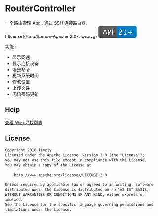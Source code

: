 # RouterController
一个路由管理 App , 通过 SSH 连接路由器.  
![license](/tmp/license-Apache 2.0-blue.svg) ![api](/tmp/API-21+-blue.svg)

功能 :  
- 显示网速
- 显示连接设备
- 发送命令
- 更新系统时间
- 修改设置
- 上传文件
- 闪讯密码更新  

## Help
[查看 Wiki 寻找帮助](https://github.com/Jimzjy/RouterController/wiki)

## License
    Copyright 2018 Jimzjy
    Licensed under the Apache License, Version 2.0 (the "License");
    you may not use this file except in compliance with the License.
    You may obtain a copy of the License at

        http://www.apache.org/licenses/LICENSE-2.0

    Unless required by applicable law or agreed to in writing, software
    distributed under the License is distributed on an "AS IS" BASIS,
    WITHOUT WARRANTIES OR CONDITIONS OF ANY KIND, either express or implied.
    See the License for the specific language governing permissions and
    limitations under the License.